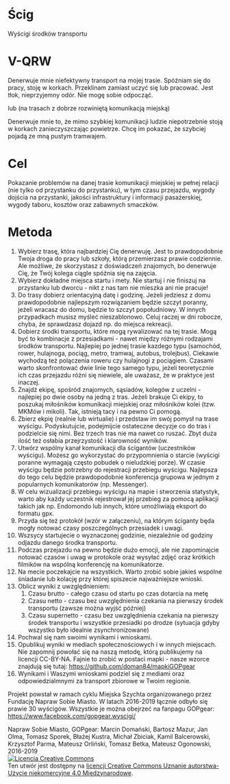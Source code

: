 # Ścig
Wyścigi środków transportu

# V-QRW 
Denerwuje mnie niefektywny transport na mojej trasie. Spóźniam się do pracy, stoję w korkach. Przeklinam zamiast uczyć się lub pracować. Jest tłok, nieprzyjemny odór. Nie mogę sobie odpocząć.

lub (na trasach z dobrze rozwiniętą komunikacją miejską)

Denerwuje mnie to, że mimo szybkiej komunikacji ludzie niepotrzebnie stoją w korkach zanieczyszczając powietrze. Chcę im pokazać, że szybciej pojadą ze mną pustym tramwajem.

# Cel
Pokazanie problemów na danej trasie komunikacji miejskiej w pełnej relacji (nie tylko od przystanku do przystanku), w tym czasu przejazdu, wygody dojścia na przystanki, jakości infrastruktury i informacji pasażerskiej, wygody taboru, kosztów oraz zabawnych smaczków.

# Metoda
1. Wybierz trasę, która najbardziej Cię denerwuję. Jest to prawdopodobnie Twoja droga do pracy lub szkoły, którą przemierzasz prawie codziennie. Ale możliwe, że skorzystasz z doświadczeń znajomych, bo denerwuje Cię, że Twój kolega ciągle spóźnia się na zajęcia.
1. Wybierz dokładne miejsca startu i mety. Nie startuj i nie finiszuj na przystanku lub dworcu - nikt z nas tam nie mieszka ani nie pracuje!
1. Do trasy dobierz orientacyjną datę i godzinę. Jeżeli jedziesz z domu prawdopodobnie najlepszym rozwiązaniem będzie szczyt poranny, jeżeli wracasz do domu, będzie to szczyt popołudniowy. W innych przypadkach musisz myśleć nieszablonowo. Celuj raczej w dni robocze, chyba, że sprawdzasz dojazd np. do miejsca rekreacji.
1. Dobierz środki transportu, które mogą rywalizować na tej trasie. Mogą być to kombinacje z przesiadkami - nawet między różnymi rodzajami środków transportu. Najlepiej po jednej trasie kazdego typu (samochód, rower, hulajnoga, pociąg, metro, tramwaj, autobus, trolejbus). Ciekawie wychodzą też polączenia roweru czy hulajnogi z pociągiem. Czasami warto skonfrontować dwie linie tego samego typu, jeżeli teoretycznie ich czas przejazdu różni się niewiele, ale uważasz, że w praktyce jest inaczej.
1. Znajdź ekipę, spośród znajomych, sąsiadów, kolegów z uczelni - najlepiej po dwie osoby na jedną z tras. Jeżeli brakuje Ci ekipy, to poszukaj miłośników komunikacji miejskiej oraz miłośników kolei (tzw. MKMów i mikoli). Tak, istnieją tacy i na pewno Ci pomogą.
1. Zbierz ekpię (realnie lub wirtualie) i przedstaw im swój pomysł na trase wyścigu. Podyskutujcie, podejmijcie ostateczne decyzje co do tras i podzielcie się nimi. Bez trzech tras nie ma nawet co ruszać. Zbyt duża ilość też osłabia przejrzystość i klarowność wyników.
1. Utwórz wspólny kanał komunikacji dla ścigantów (uczestników wyścigu). Możesz go wykorzystać do przypomnienia o starcie (wyścigi poranne wymagają często pobudek o nieludzkiej porze). W czasie wyścigu będzie potrzebny do rejestracji przebiegu wyścigu. Najlepsza do tego celu będzie prawdopodobnie konferencja grupowa w jednym z popularnych komunikatorów (np. Messenger).
1. W celu wizualizacji przebiegu wyścigu na mapie i stworzenia statystyk, warto aby każdy uczestnik rejestrował jej przebieg za pomocą aplikacji takich jak np. Endomondo lub innych, które umożliwiają eksport do formatu gpx.
1. Przyda się też protokół (wzór w załączeniu), na którym ściganty będa mogły notować czasy poszczególnych przesiadek i uwagi. 
1. Wszsycy startujecie o wyznaczonej godzinie, niezależnie od godziny odjazdu danego środka transportu.
1. Podczas przejazdu na pewno będzie dużo emocji, ale nie zapominajcie notować czasów i uwag w protokole oraz wysyłać zdjęć oraz krótkich filmików na wspólną konferencję na komunikatorze. 
1. Na mecie poczekajcie na wszystkich. Warto zrobić sobie jakieś wspólne śniadanie lub kolację przy której spiszecie najważniejsze wnioski.
1. Oblicz wyniki z uwzględnieniem:
   1. Czasu brutto - całego czasu od startu po czas dotarcia na metę
   1. Czasu netto - czasu bez uwzględnienia czekania na pierwszy środek transportu (zawsze można wyjść później)
   1. Czasu supernetto - czasu bez uwzględnienia czekania na pierwszy środek transportu i wszystkie przesiadki po drodze (sytuacja gdyby wszystko było idealnie zsynchronizowane)
1. Pochwal się nam swoimi wynikami i wnioskami.
1. Opublikuj wyniki w mediach społecznościowych i w innych miejscach. Nie zapomnij powołać się na naszą metodę, którą publikujemy na licencji CC-BY-NA. Fajnie to zrobić w postaci mapki - nasze wzorce znajdują się tutaj: https://github.com/doman84/mapkiGOPgear
1. Wynikami i Waszymi wnioskami podziel się z mediami oraz odpowiedzialmnymi za transport zbiorowe w Twoim regionie.


Projekt powstał w ramach cyklu Miejska Szychta organizowanego przez Fundację Napraw Sobie Miasto. W latach 2016-2019 łącznie odbyło się prawie 30 wyścigów. Wszystkie je można obejrzeć na fanpagu GOPgear: https://www.facebook.com/gopgear.wyscigi/


Napraw Sobie Miasto, GOPgear: Marcin Domański, Bartosz Mazur, Jan Olma, Tomasz Sporek, Błażej Kustra, Michał Zbiciak, Kamil Balcerowski, Krzysztof Parma, Mateusz Orliński, Tomasz Betka, Mateusz Ogonowski, 2016-2019
<br /><a rel="license" href="http://creativecommons.org/licenses/by-nc/4.0/"><img alt="Licencja Creative Commons" style="border-width:0" src="https://i.creativecommons.org/l/by-nc/4.0/88x31.png" /></a><br />Ten utwór jest dostępny na <a rel="license" href="http://creativecommons.org/licenses/by-nc/4.0/">licencji Creative Commons Uznanie autorstwa-Użycie niekomercyjne 4.0 Międzynarodowe</a>.
